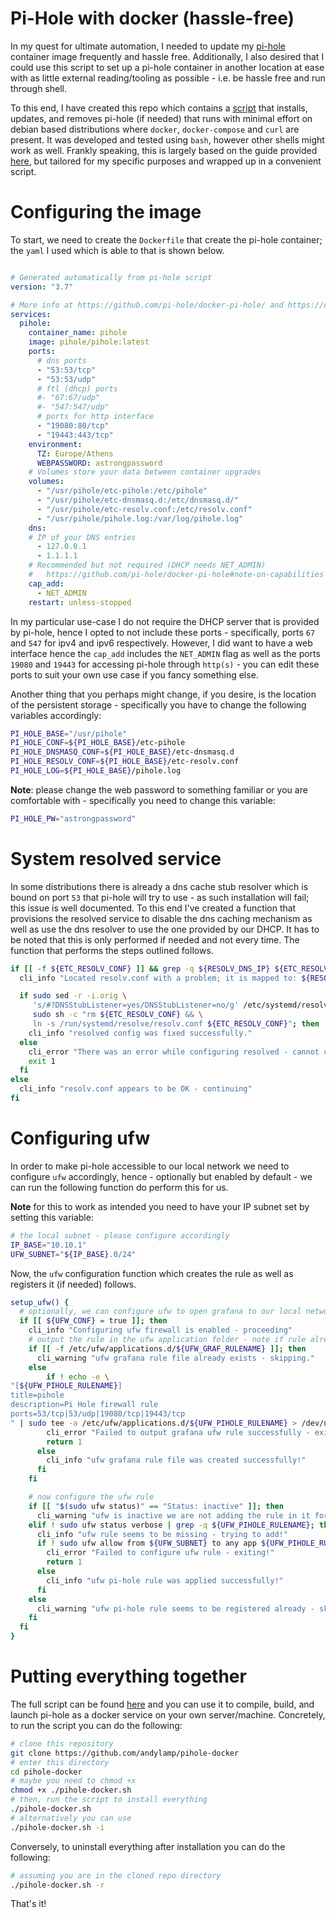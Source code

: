 # Pi-Hole with docker (hassle-free)

In my quest for ultimate automation, I needed to update my [pi-hole][1] container image frequently and hassle free.
Additionally, I also desired that I could use this script to set up a pi-hole container in another location at ease 
with as little external reading/tooling as possible - i.e. be hassle free and run through shell.

To this end, I have created this repo which contains a [script][2] that installs, updates, and removes pi-hole (if needed) that 
runs with minimal effort on debian based distributions where `docker`, `docker-compose` and `curl` are present. 
It was developed and tested using `bash`, however other shells might work as well.
Frankly speaking, this is largely based on the guide provided [here][1], but tailored for my specific purposes 
and wrapped up in a convenient script.

# Configuring the image

To start, we need to create the `Dockerfile` that create the pi-hole container; the `yaml` I used which is able to that
is shown below.

```yaml 

# Generated automatically from pi-hole script
version: "3.7"

# More info at https://github.com/pi-hole/docker-pi-hole/ and https://docs.pi-hole.net/
services:
  pihole:
    container_name: pihole
    image: pihole/pihole:latest
    ports:
      # dns ports
      - "53:53/tcp"
      - "53:53/udp"
      # ftl (dhcp) ports
      #- "67:67/udp"
      #- "547:547/udp"
      # ports for http interface
      - "19080:80/tcp"
      - "19443:443/tcp"
    environment:
      TZ: Europe/Athens
      WEBPASSWORD: astrongpassword
    # Volumes store your data between container upgrades
    volumes:
      - "/usr/pihole/etc-pihole:/etc/pihole"
      - "/usr/pihole/etc-dnsmasq.d:/etc/dnsmasq.d/"
      - "/usr/pihole/etc-resolv.conf:/etc/resolv.conf"
      - "/usr/pihole/pihole.log:/var/log/pihole.log"
    dns:
    # IP of your DNS entries
      - 127.0.0.1
      - 1.1.1.1
    # Recommended but not required (DHCP needs NET_ADMIN)
    #   https://github.com/pi-hole/docker-pi-hole#note-on-capabilities
    cap_add:
      - NET_ADMIN
    restart: unless-stopped
```

In my particular use-case I do not require the DHCP server that is provided by pi-hole, hence I opted to not include 
these ports - specifically, ports `67` and `547` for ipv4 and ipv6 respectively. However, I did want to have a 
web interface hence the `cap_add` includes the `NET_ADMIN` flag as well as the ports `19080` and `19443` for accessing
pi-hole through `http(s)` - you can edit these ports to suit your own use case if you fancy something else.

Another thing that you perhaps might change, if you desire, is the location of the persistent storage - specifically
you have to change the following variables accordingly:

```bash
PI_HOLE_BASE="/usr/pihole"
PI_HOLE_CONF=${PI_HOLE_BASE}/etc-pihole
PI_HOLE_DNSMASQ_CONF=${PI_HOLE_BASE}/etc-dnsmasq.d
PI_HOLE_RESOLV_CONF=${PI_HOLE_BASE}/etc-resolv.conf
PI_HOLE_LOG=${PI_HOLE_BASE}/pihole.log
```

**Note**: please change the web password to something familiar or you are comfortable with - specifically you need to
change this variable:

```bash
PI_HOLE_PW="astrongpassword"
```

# System resolved service

In some distributions there is already a dns cache stub resolver which is bound on port `53` that pi-hole will try to 
use - as such installation will fail; this issue is well documented. To this end I've created a function that provisions
 the resolved service to disable the dns caching mechanism as well as use the dns resolver to use the one provided by 
 our DHCP. It has to be noted that this is only performed if needed and not every time. The function that performs the 
 steps outlined follows.
 
```bash
if [[ -f ${ETC_RESOLV_CONF} ]] && grep -q ${RESOLV_DNS_IP} ${ETC_RESOLV_CONF}; then
  cli_info "Located resolv.conf with a problem; it is mapped to: ${RESOLV_DNS_IP}"

  if sudo sed -r -i.orig \
     's/#?DNSStubListener=yes/DNSStubListener=no/g' /etc/systemd/resolved.conf && \
     sudo sh -c "rm ${ETC_RESOLV_CONF} && \
     ln -s /run/systemd/resolve/resolv.conf ${ETC_RESOLV_CONF}"; then
    cli_info "resolved config was fixed successfully."
  else
    cli_error "There was an error while configuring resolved - cannot continue"
    exit 1
  fi
else
  cli_info "resolv.conf appears to be OK - continuing"
fi
``` 

# Configuring ufw

In order to make pi-hole accessible to our local network we need to configure `ufw` accordingly, hence - optionally 
but enabled by default - we can run the following function do perform this for us.

**Note** for this to work as intended you need to have your IP subnet set by setting this variable:

```bash
# the local subnet - please configure accordingly
IP_BASE="10.10.1"
UFW_SUBNET="${IP_BASE}.0/24"
```

Now, the `ufw` configuration function which creates the rule as well as registers it (if needed) follows.

```bash
setup_ufw() {
  # optionally, we can configure ufw to open grafana to our local network.
  if [[ ${UFW_CONF} = true ]]; then
    cli_info "Configuring ufw firewall is enabled - proceeding"
    # output the rule in the ufw application folder - note if rule already exists, skips creation.
    if [[ -f /etc/ufw/applications.d/${UFW_GRAF_RULENAME} ]]; then
      cli_warning "ufw grafana rule file already exists - skipping."
    else
        if ! echo -e \
"[${UFW_PIHOLE_RULENAME}]
title=pihole
description=Pi Hole firewall rule
ports=53/tcp|53/udp|19080/tcp|19443/tcp
" | sudo tee -a /etc/ufw/applications.d/${UFW_PIHOLE_RULENAME} > /dev/null; then
        cli_error "Failed to output grafana ufw rule successfully - exiting."
        return 1
      else
        cli_info "ufw grafana rule file was created successfully!"
      fi
    fi

    # now configure the ufw rule
    if [[ "$(sudo ufw status)" == "Status: inactive" ]]; then
      cli_warning "ufw is inactive we are not adding the rule in it for now."
    elif ! sudo ufw status verbose | grep -q ${UFW_PIHOLE_RULENAME}; then
      cli_info "ufw rule seems to be missing - trying to add!"
      if ! sudo ufw allow from ${UFW_SUBNET} to any app ${UFW_PIHOLE_RULENAME}; then
        cli_error "Failed to configure ufw rule - exiting!"
        return 1
      else
        cli_info "ufw pi-hole rule was applied successfully!"
      fi
    else
      cli_warning "ufw pi-hole rule seems to be registered already - skipping!"
    fi
  fi
}
```

# Putting everything together

The full script can be found [here][2] and you can use it to compile, build, and launch pi-hole as a docker service 
on your own server/machine. Concretely, to run the script you can do the following:

```bash
# clone this repository
git clone https://github.com/andylamp/pihole-docker
# enter this directory
cd pihole-docker
# maybe you need to chmod +x
chmod +x ./pihole-docker.sh
# then, run the script to install everything
./pihole-docker.sh
# alternatively you can use
./pihole-docker.sh -i
```

Conversely, to uninstall everything after installation you can do the following:

```bash
# assuming you are in the cloned repo directory
./pihole-docker.sh -r
```

That's it!

[1]: https://hub.docker.com/r/pihole/pihole/
[2]: ./pihole-docker.sh
